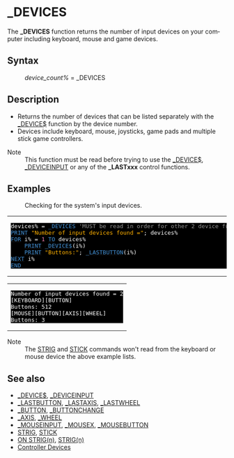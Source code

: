 <style>pre.codeide, pre.outputfixed, .outputcrt0 { background-color: #000 !important; color: #FFF !important; }</style><!DOCTYPE html>
<html class="client-nojs" dir="ltr" lang="en">
<head>
<title>_DEVICES - QB64 Phoenix Edition Wiki</title>
</head>
<body class="mediawiki ltr sitedir-ltr mw-hide-empty-elt ns-0 ns-subject page-DEVICES rootpage-DEVICES skin-vector action-view skin-vector-legacy vector-feature-language-in-header-enabled vector-feature-language-in-main-page-header-disabled vector-feature-language-alert-in-sidebar-disabled vector-feature-sticky-header-disabled vector-feature-sticky-header-edit-disabled vector-feature-table-of-contents-disabled vector-feature-visual-enhancement-next-disabled">
<div class="mw-body" id="content" role="main">
<a id="top"></a>
<h1 class="firstHeading mw-first-heading" id="firstHeading">_DEVICES</h1>
<div class="vector-body" id="bodyContent">
<div class="mw-body-content mw-content-ltr" dir="ltr" id="mw-content-text" lang="en"><div class="mw-parser-output"><p>The <b>_DEVICES</b> function returns the number of input devices on your computer including keyboard, mouse and game devices.
</p>
<h2><span class="mw-headline" id="Syntax">Syntax</span></h2>
<dl><dd><i>device_count%</i> = <a class="mw-selflink selflink">_DEVICES</a></dd></dl>
<p>
</p>
<h2><span class="mw-headline" id="Description">Description</span></h2>
<ul><li>Returns the number of devices that can be listed separately with the <a href="DEVICE$" title="DEVICE$">_DEVICE$</a> function by the device number.</li>
<li>Devices include keyboard, mouse, joysticks, game pads and multiple stick game controllers.</li></ul>
<dl><dt>Note</dt>
<dd>This function must be read before trying to use the <a href="DEVICE$" title="DEVICE$">_DEVICE$</a>, <a href="DEVICEINPUT" title="DEVICEINPUT">_DEVICEINPUT</a> or any of the <b>_LASTxxx</b> control functions.</dd></dl>
<p>
</p>
<h2><span class="mw-headline" id="Examples">Examples</span></h2>
<dl><dd>Checking for the system's input devices.</dd></dl>
<table cellpadding="15px" width="100%">
<tbody><tr>
<td><pre class="codeide">devices% = <a class="mw-selflink selflink"><span style="color:#4593D8;">_DEVICES</span></a> <span style="color:#919191;">'MUST be read in order for other 2 device functions to work!</span>
<a href="PRINT" title="PRINT"><span style="color:#4593D8;">PRINT</span></a> <span style="color:#FFB100;">"Number of input devices found ="</span>; devices%
<a href="FOR" title="FOR"><span style="color:#4593D8;">FOR</span></a> i% = <span style="color:#F580B1;">1</span> <a href="TO" title="TO"><span style="color:#4593D8;">TO</span></a> devices%
    <a href="PRINT" title="PRINT"><span style="color:#4593D8;">PRINT</span></a> <a href="DEVICE$" title="DEVICE$"><span style="color:#4593D8;">_DEVICE$</span></a>(i%)
    <a href="PRINT" title="PRINT"><span style="color:#4593D8;">PRINT</span></a> <span style="color:#FFB100;">"Buttons:"</span>; <a href="LASTBUTTON" title="LASTBUTTON"><span style="color:#4593D8;">_LASTBUTTON</span></a>(i%)
<a href="NEXT" title="NEXT"><span style="color:#4593D8;">NEXT</span></a> i%
<a href="END" title="END"><span style="color:#4593D8;">END</span></a>
</pre>
</td></tr></tbody></table>
<table cellpadding="15px" width="100%">
<tbody><tr>
<td><pre class="outputcrt0">Number of input devices found = 2
[KEYBOARD][BUTTON]
Buttons: 512
[MOUSE][BUTTON][AXIS][WHEEL]
Buttons: 3
</pre>
</td></tr></tbody></table>
<dl><dt>Note</dt>
<dd>The <a href="STRIG" title="STRIG">STRIG</a> and <a href="STICK" title="STICK">STICK</a> commands won't read from the keyboard or mouse device the above example lists.</dd></dl>
<p>
</p>
<h2><span class="mw-headline" id="See_also">See also</span></h2>
<ul><li><a href="DEVICE$" title="DEVICE$">_DEVICE$</a>, <a href="DEVICEINPUT" title="DEVICEINPUT">_DEVICEINPUT</a></li>
<li><a href="LASTBUTTON" title="LASTBUTTON">_LASTBUTTON</a>, <a href="LASTAXIS" title="LASTAXIS">_LASTAXIS</a>, <a href="LASTWHEEL" title="LASTWHEEL">_LASTWHEEL</a></li>
<li><a href="BUTTON" title="BUTTON">_BUTTON</a>, <a href="BUTTONCHANGE" title="BUTTONCHANGE">_BUTTONCHANGE</a></li>
<li><a href="AXIS" title="AXIS">_AXIS</a>, <a href="WHEEL" title="WHEEL">_WHEEL</a></li>
<li><a href="MOUSEINPUT" title="MOUSEINPUT">_MOUSEINPUT</a>, <a href="MOUSEX" title="MOUSEX">_MOUSEX</a>, <a href="MOUSEBUTTON" title="MOUSEBUTTON">_MOUSEBUTTON</a></li>
<li><a href="STRIG" title="STRIG">STRIG</a>, <a href="STICK" title="STICK">STICK</a></li>
<li><a href="ON_STRIG(n)" title="ON STRIG(n)">ON STRIG(n)</a>, <a href="STRIG(n)" title="STRIG(n)">STRIG(n)</a></li>
<li><a href="Controller_Devices" title="Controller Devices">Controller Devices</a></li></ul>
<p>
</p>
<!-- 
NewPP limit report
Cached time: 20240715062321
Cache expiry: 86400
Reduced expiry: false
Complications: [show‐toc]
CPU time usage: 0.034 seconds
Real time usage: 0.044 seconds
Preprocessor visited node count: 137/1000000
Post‐expand include size: 1503/2097152 bytes
Template argument size: 252/2097152 bytes
Highest expansion depth: 4/100
Expensive parser function count: 0/100
Unstrip recursion depth: 0/20
Unstrip post‐expand size: 103/5000000 bytes
-->
<!--
Transclusion expansion time report (%,ms,calls,template)
100.00%   28.384      1 -total
 14.35%    4.074      1 Template:OutputStart
  9.69%    2.749     10 Template:Cl
  8.12%    2.305      1 Template:PageSyntax
  7.91%    2.244      4 Template:Text
  7.06%    2.003      1 Template:PageNavigation
  6.88%    1.954      1 Template:CodeEnd
  6.84%    1.943      1 Template:OutputEnd
  6.74%    1.914      1 Template:Parameter
  6.67%    1.892      1 Template:PageSeeAlso
-->
<!-- Saved in parser cache with key qb64pnix_mw19894-mwmb_:pcache:idhash:120-0!canonical and timestamp 20240715062321 and revision id 8408.
 -->
</div>
</div>
</div>
</div>
</body>
</html>